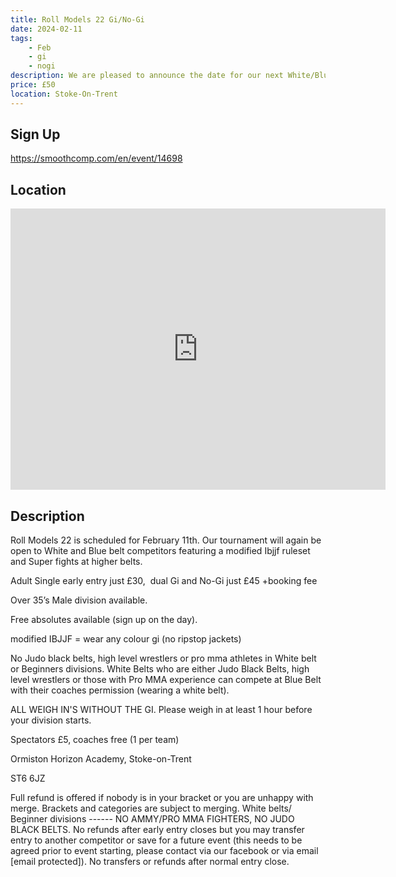 ```yaml
---
title: Roll Models 22 Gi/No-Gi
date: 2024-02-11
tags:
    - Feb
    - gi 
    - nogi 
description: We are pleased to announce the date for our next White/Blue belt competition including gi and no-gi divisions
price: £50
location: Stoke-On-Trent
---
```

## Sign Up
https://smoothcomp.com/en/event/14698

## Location
<iframe src="https://www.google.com/maps/embed?pb=!1m18!1m12!1m3!1d12345.6789!2d-2.1975443!3d53.0727236!2m3!1f0!2f0!3f0!3m2!1i1024!2i768!4f13.1!3m3!1m2!1s0x0%3A0x0!2z53.0727236!5e0!3m2!1sen!2sus!4v1234567890" width="600" height="450" style="border:0;" allowfullscreen="" loading="lazy"></iframe>

## Description
Roll Models 22 is scheduled for February 11th. Our tournament will again be open to White and Blue belt competitors featuring a modified Ibjjf ruleset and Super fights at higher belts.


Adult Single early entry just £30,  dual Gi and No-Gi just £45 +booking fee


Over 35’s Male division available.


Free absolutes available (sign up on the day). 


modified IBJJF = wear any colour gi (no ripstop jackets)


No Judo black belts, high level wrestlers or pro mma athletes in White belt or Beginners divisions. White Belts who are either Judo Black Belts, high level wrestlers or those with Pro MMA experience can compete at Blue Belt with their coaches permission (wearing a white belt). 


ALL WEIGH IN'S WITHOUT THE GI. Please weigh in at least 1 hour before your division starts.


Spectators £5, coaches free (1 per team)


Ormiston Horizon Academy, Stoke-on-Trent


ST6 6JZ


Full refund is offered if nobody is in your bracket or you are unhappy with merge. Brackets and categories are subject to merging. White belts/ Beginner divisions ------ NO AMMY/PRO MMA FIGHTERS, NO JUDO BLACK BELTS. No refunds after early entry closes but you may transfer entry to another competitor or save for a future event (this needs to be agreed prior to event starting, please contact via our facebook or via email [email protected]). No transfers or refunds after normal entry close.